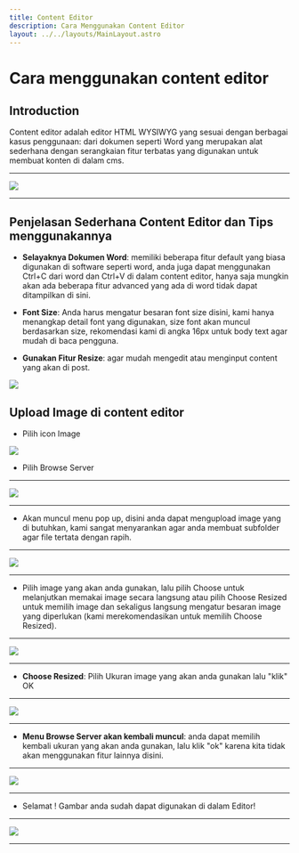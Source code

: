 ```yaml
---
title: Content Editor
description: Cara Menggunakan Content Editor
layout: ../../layouts/MainLayout.astro
---
```


# Cara menggunakan content editor

## Introduction

Content editor adalah editor HTML WYSIWYG yang sesuai dengan berbagai kasus penggunaan: dari dokumen seperti Word yang merupakan alat sederhana dengan serangkaian fitur terbatas yang digunakan untuk membuat konten di dalam cms.
<hr>
<img class="image-component" src="https://i.im.ge/2023/03/06/7P8dgy.image.png">
<hr>

## Penjelasan Sederhana Content Editor dan Tips menggunakannya

- **Selayaknya Dokumen Word**: memiliki beberapa fitur default yang biasa digunakan di software seperti word, anda juga dapat menggunakan Ctrl+C dari word dan Ctrl+V di dalam content editor, hanya saja mungkin akan ada beberapa fitur advanced yang ada di word tidak dapat ditampilkan di sini.

- **Font Size**: Anda harus mengatur besaran font size disini, kami hanya menangkap detail font yang digunakan, size font akan muncul berdasarkan size, rekomendasi kami di angka 16px untuk body text agar mudah di baca pengguna.

- **Gunakan Fitur Resize**: agar mudah mengedit atau menginput content yang akan di post.
<img class="image-component" src="https://i.im.ge/2023/03/06/7P8Wdc.image.png">

## Upload Image di content editor

- Pilih icon Image 
<img class="image-component" src="https://i.im.ge/2023/03/06/7PRT98.image.png">

- Pilih Browse Server 
<hr>
<img class="image-component" src="https://i.im.ge/2023/03/06/7PRlTM.image.png">
<hr>

- Akan muncul menu pop up, disini anda dapat mengupload image yang di butuhkan, kami sangat menyarankan agar anda membuat subfolder agar file tertata dengan rapih.
<hr>
<img class="image-component" src="https://i.im.ge/2023/03/06/7PRrLY.image.png">
<hr>

- Pilih image yang akan anda gunakan, lalu pilih Choose untuk melanjutkan memakai image secara langsung atau pilih Choose Resized untuk memilih image dan sekaligus langsung mengatur besaran image yang diperlukan (kami merekomendasikan untuk memilih Choose Resized).

<hr>
<img class="image-component" src="https://i.im.ge/2023/03/06/7PR2tq.image.png">
<hr>

- **Choose Resized**: Pilih Ukuran image yang akan anda gunakan lalu "klik" OK

<hr>
<img class="image-component" src="https://i.im.ge/2023/03/06/7PRL3W.image.png">
<hr>

- **Menu Browse Server akan kembali muncul**: anda dapat memilih kembali ukuran yang akan anda gunakan, lalu klik "ok" karena kita tidak akan menggunakan fitur lainnya disini.

<hr>
<img class="image-component" src="https://i.im.ge/2023/03/06/7PRmjx.image.png">
<hr>

- Selamat ! Gambar anda sudah dapat digunakan di dalam Editor!

<hr>
<img class="image-component" src="https://i.im.ge/2023/03/06/7PREyF.image.png">
<hr>

